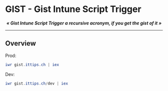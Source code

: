 # GIST - Gist Intune Script Trigger

***<p style="text-align: center;">« Gist Intune Script Trigger a recursive acronym, if you get the gist of it »</p>***

---

## Overview

Prod:

```powershell
iwr gist.ittips.ch | iex
```

Dev:

```powershell
iwr gist.ittips.ch/dev | iex
```

